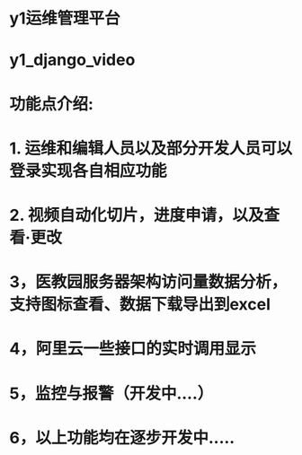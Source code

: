 # y1运维管理平台
# y1_django_video

# 功能点介绍:
# 1. 运维和编辑人员以及部分开发人员可以登录实现各自相应功能
# 2. 视频自动化切片，进度申请，以及查看·更改
# 3，医教园服务器架构访问量数据分析，支持图标查看、数据下载导出到excel
# 4，阿里云一些接口的实时调用显示
# 5，监控与报警（开发中....）
# 6，以上功能均在逐步开发中.....
